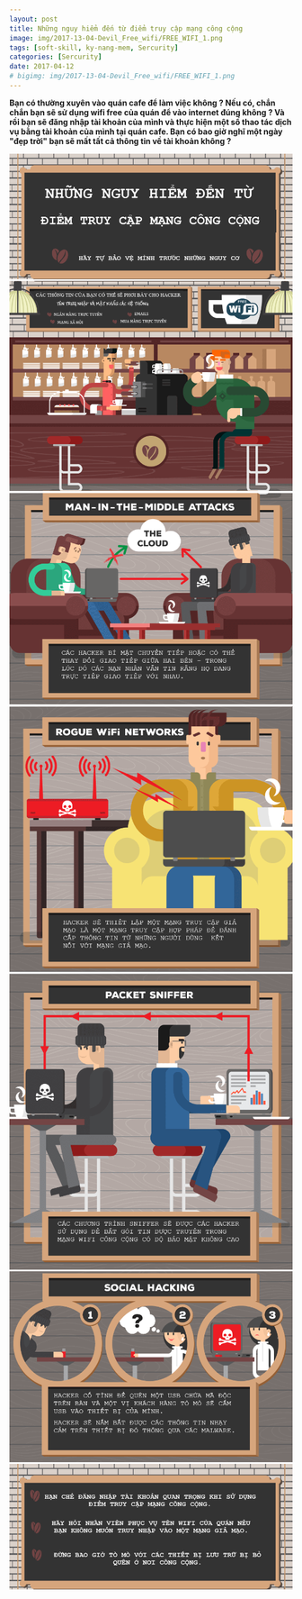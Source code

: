 ```yaml
---
layout: post
title: Những nguy hiểm đến từ điểm truy cập mạng công cộng
image: img/2017-13-04-Devil_Free_wifi/FREE_WIFI_1.png
tags: [soft-skill, ky-nang-mem, Sercurity]
categories: [Sercurity]
date: 2017-04-12
# bigimg: img/2017-13-04-Devil_Free_wifi/FREE_WIFI_1.png
---
```



**Bạn có thường xuyên vào quán cafe để làm việc không ? 
Nếu có, chắn chắn bạn sẽ sử dụng wifi free của quán để vào internet đúng không ?
Và rồi bạn sẽ đăng nhập tài khoản của mình và thực hiện một số thao tác dịch vụ bằng tài khoản của mình tại quán cafe.
Bạn có bao giờ nghĩ một ngày "đẹp trời" bạn sẽ mất tất cả thông tin về tài khoản không ?**

![FREE_WIFI_1.png](/img/2017-13-04-Devil_Free_wifi/FREE_WIFI_1.png)
![FREE_WIFI_2.png](/img/2017-13-04-Devil_Free_wifi/FREE_WIFI_2.png)
![FREE_WIFI_3.png](/img/2017-13-04-Devil_Free_wifi/FREE_WIFI_3.png)
![FREE_WIFI_4.png](/img/2017-13-04-Devil_Free_wifi/FREE_WIFI_4.png)
![FREE_WIFI_5.png](/img/2017-13-04-Devil_Free_wifi/FREE_WIFI_5.png)
![FREE_WIFI_6.png](/img/2017-13-04-Devil_Free_wifi/FREE_WIFI_6.png)
![FREE_WIFI_7.png](/img/2017-13-04-Devil_Free_wifi/FREE_WIFI_7.png)








